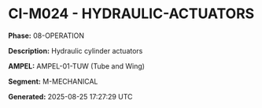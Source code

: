 # CI-M024 - HYDRAULIC-ACTUATORS

**Phase:** 08-OPERATION

**Description:** Hydraulic cylinder actuators

**AMPEL:** AMPEL-01-TUW (Tube and Wing)

**Segment:** M-MECHANICAL

**Generated:** 2025-08-25 17:27:29 UTC
